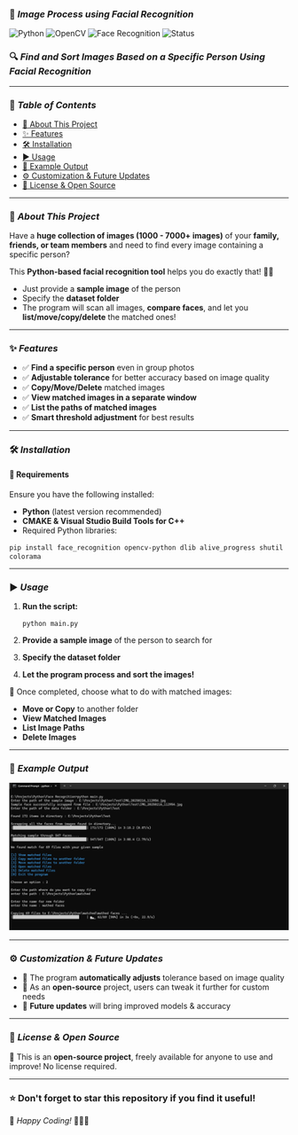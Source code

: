 ### 📸 ***Image Process using Facial Recognition***

![Python](https://img.shields.io/badge/Python-3.x-blue?style=for-the-badge&logo=python)
![OpenCV](https://img.shields.io/badge/OpenCV-4.x-green?style=for-the-badge&logo=opencv)
![Face Recognition](https://img.shields.io/badge/Face_Recognition-%F0%9F%91%A5-red?style=for-the-badge)
![Status](https://img.shields.io/badge/Status-Active-success?style=for-the-badge)

### 🔍 ***Find and Sort Images Based on a Specific Person Using Facial Recognition***

---

### 📌 ***Table of Contents***
- [🚀 About This Project](#-about-this-project)
- [✨ Features](#-features)
- [🛠 Installation](#-installation)
- [▶️ Usage](#-usage)
- [📸 Example Output](#-example-output)
- [⚙ Customization & Future Updates](#-customization--future-updates)
- [🔗 License & Open Source](#-license--open-source)

---

### 🚀 ***About This Project***
Have a **huge collection of images (1000 - 7000+ images)** of your **family, friends, or team members** and need to find every image containing a specific person?

This **Python-based facial recognition tool** helps you do exactly that! 🧑‍💻

- Just provide a **sample image** of the person
- Specify the **dataset folder**
- The program will scan all images, **compare faces**, and let you **list/move/copy/delete** the matched ones!

---

### ✨ ***Features***
- ✅ **Find a specific person** even in group photos
- ✅ **Adjustable tolerance** for better accuracy based on image quality
- ✅ **Copy/Move/Delete** matched images
- ✅ **View matched images in a separate window**
- ✅ **List the paths of matched images**
- ✅ **Smart threshold adjustment** for best results

---

### 🛠 ***Installation***

#### 📌 **Requirements**
Ensure you have the following installed:
- **Python** (latest version recommended)
- **CMAKE & Visual Studio Build Tools for C++**
- Required Python libraries:

```
pip install face_recognition opencv-python dlib alive_progress shutil colorama
```

---

### ▶️ ***Usage***
1. **Run the script:**
   
   ```
   python main.py
   ```

2. **Provide a sample image** of the person to search for
3. **Specify the dataset folder**
4. **Let the program process and sort the images!**

📌 Once completed, choose what to do with matched images:
- **Move or Copy** to another folder
- **View Matched Images**
- **List Image Paths**
- **Delete Images**

---

### 📸 ***Example Output***
![Example](example.png)

---

### ⚙ ***Customization & Future Updates***
- 🔧 The program **automatically adjusts** tolerance based on image quality
- 🔧 As an **open-source** project, users can tweak it further for custom needs
- 🔧 **Future updates** will bring improved models & accuracy

---

### 🔗 ***License & Open Source***
🚀 This is an **open-source project**, freely available for anyone to use and improve! No license required.

---

### **⭐ Don't forget to star this repository if you find it useful!**
🌟 _Happy Coding!_ 👨‍💻🔥
